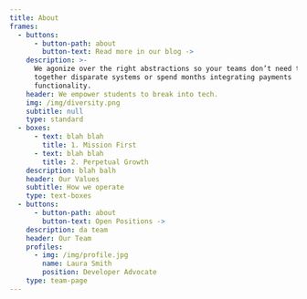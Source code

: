 ```yaml
---
title: About
frames:
  - buttons:
      - button-path: about
        button-text: Read more in our blog ->
    description: >-
      We agonize over the right abstractions so your teams don’t need to stitch
      together disparate systems or spend months integrating payments
      functionality.
    header: We empower students to break into tech.
    img: /img/diversity.png
    subtitle: null
    type: standard
  - boxes:
      - text: blah blah
        title: 1. Mission First
      - text: blah blah
        title: 2. Perpetual Growth
    description: blah balh
    header: Our Values
    subtitle: How we operate
    type: text-boxes
  - buttons:
      - button-path: about
        button-text: Open Positions ->
    description: da team
    header: Our Team
    profiles:
      - img: /img/profile.jpg
        name: Laura Smith
        position: Developer Advocate
    type: team-page
---
```


